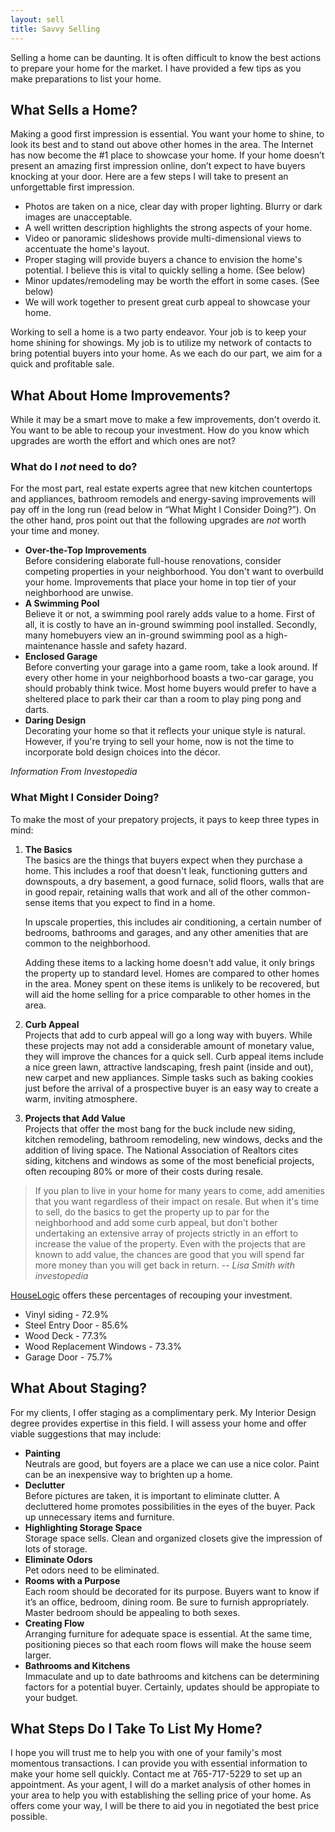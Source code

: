 ```yaml
---
layout: sell
title: Savvy Selling
---
```


Selling a home can be daunting. It is often difficult to know the best actions to prepare your home for the market. I have provided a few tips as you make preparations to list your home.

## What Sells a Home?

Making a good first impression is essential. You want your home to shine, to look its best and to stand out above other homes in the area. The Internet has now become the #1 place to showcase your home.  If your home doesn’t present an amazing first impression online, don’t expect to have buyers knocking at your door. Here are a few steps I will take to present an unforgettable first impression.

- Photos are taken on a nice, clear day with proper lighting. Blurry or dark images are unacceptable.
- A well written description highlights the strong aspects of your home.
- Video or panoramic slideshows provide multi-dimensional views to accentuate the home's layout.
- Proper staging will provide buyers a chance to envision the home's potential. I believe this is vital to quickly selling a home. (See below)
- Minor updates/remodeling may be worth the effort in some cases. (See below)
- We will work together to present great curb appeal to showcase your home.

Working to sell a home is a two party endeavor. Your job is to keep your home shining for showings. My job is to utilize my network of contacts to bring potential buyers into your home. As we each do our part, we aim for a quick and profitable sale.

## What About Home Improvements?

While it may be a smart move to make a few improvements, don't overdo it. You want to be able to recoup your investment. How do you know which upgrades are worth the effort and which ones are not?

### What do I *not* need to do?

For the most part, real estate experts agree that new kitchen countertops and appliances, bathroom remodels and energy-saving improvements will pay off in the long run (read below in “What Might I Consider Doing?”). On the other hand, pros point out that the following upgrades are *not* worth your time and money.

- **Over-the-Top Improvements**  
    Before considering elaborate full-house renovations, consider competing properties in your neighborhood. You don't want to overbuild your home. Improvements that place your home in top tier of your neighborhood are unwise.
- **A Swimming Pool**  
    Believe it or not, a swimming pool rarely adds value to a home. First of all, it is costly to have an in-ground swimming pool installed. Secondly, many homebuyers view an in-ground swimming pool as a high-maintenance hassle and safety hazard.
- **Enclosed Garage**  
    Before converting your garage into a game room, take a look around. If every other home in your neighborhood boasts a two-car garage, you should probably think twice. Most home buyers would prefer to have a sheltered place to park their car than a room to play ping pong and darts.
- **Daring Design**  
    Decorating your home so that it reflects your unique style is natural. However, if you're trying to sell your home, now is not the time to incorporate bold design choices into the décor. 

*Information From Investopedia*

### What Might I Consider Doing?

To make the most of your prepatory projects, it pays to keep three types in mind:

1. **The Basics**   
    The basics are the things that buyers expect when they purchase a home. This includes a roof that doesn't leak, functioning gutters and downspouts, a dry basement, a good furnace, solid floors, walls that are in good repair, retaining walls that work and all of the other common-sense items that you expect to find in a home.

	In upscale properties, this includes air conditioning, a certain number of bedrooms, bathrooms and garages, and any other amenities that are common to the neighborhood.

	Adding these items to a lacking home doesn't add value, it only brings the property up to standard level. Homes are compared to other homes in the area. Money spent on these items is unlikely to be recovered, but will aid the home selling for a price comparable to other homes in the area.

2. **Curb Appeal**  
	Projects that add to curb appeal will go a long way with buyers. While these projects may not add a considerable amount of monetary value, they will improve the chances for a quick sell. Curb appeal items include a nice green lawn, attractive landscaping, fresh paint (inside and out), new carpet and new appliances. Simple tasks such as baking cookies just before the arrival of a prospective buyer is an easy way to create a warm, inviting atmosphere. 

3. **Projects that Add Value**  
	Projects that offer the most bang for the buck include new siding, kitchen remodeling, bathroom remodeling, new windows, decks and the addition of living space. The National Association of Realtors cites siding, kitchens and windows as some of the most beneficial projects, often recouping 80% or more of their costs during resale.
 
>If you plan to live in your home for many years to come, add amenities that you want regardless of their impact on resale. But when it's time to sell, do the basics to get the property up to par for the neighborhood and add some curb appeal, but don't bother undertaking an extensive array of projects strictly in an effort to increase the value of the property. Even with the projects that are known to add value, the chances are good that you will spend far more money than you will get back in return. -- *Lisa Smith with investopedia*

[HouseLogic](http://www.houselogic.com/) offers these percentages of recouping your investment.

- Vinyl siding - 72.9%
- Steel Entry Door - 85.6%
- Wood Deck - 77.3%
- Wood Replacement Windows - 73.3%
- Garage Door - 75.7%

## What About Staging?

For my clients, I offer staging as a complimentary perk. My Interior Design degree provides expertise in this field. I will assess your home and offer viable suggestions that may include:

- **Painting**  
	Neutrals are good, but foyers are a place we can use a nice color. Paint can be an inexpensive way to brighten up a home.
- **Declutter**  
	Before pictures are taken, it is important to eliminate clutter. A decluttered home promotes possibilities in the eyes of the buyer. Pack up unnecessary items and furniture.
- **Highlighting Storage Space**  
	Storage space sells. Clean and organized closets give the impression of lots of storage.
- **Eliminate Odors**  
	Pet odors need to be eliminated.
- **Rooms with a Purpose**  
	Each room should be decorated for its purpose. Buyers want to know if it’s an office, bedroom, dining room. Be sure to furnish appropriately. Master bedroom should be appealing to both sexes.
- **Creating Flow**  
	Arranging furniture for adequate space is essential. At the same time, positioning pieces so that each room flows will make the house seem larger.
- **Bathrooms and Kitchens**  
	Immaculate and up to date bathrooms and kitchens can be determining factors for a potential buyer. Certainly, updates should be appropiate to your budget.

## What Steps Do I Take To List My Home?

I hope you will trust me to help you with one of your family's most momentous transactions. I can provide you with essential information to make your home sell quickly. Contact me at 765-717-5229 to set up an appointment. As your agent, I will do a market analysis of other homes in your area to help you with establishing the selling price of your home. As offers come your way, I will be there to aid you in negotiated the best price possible.